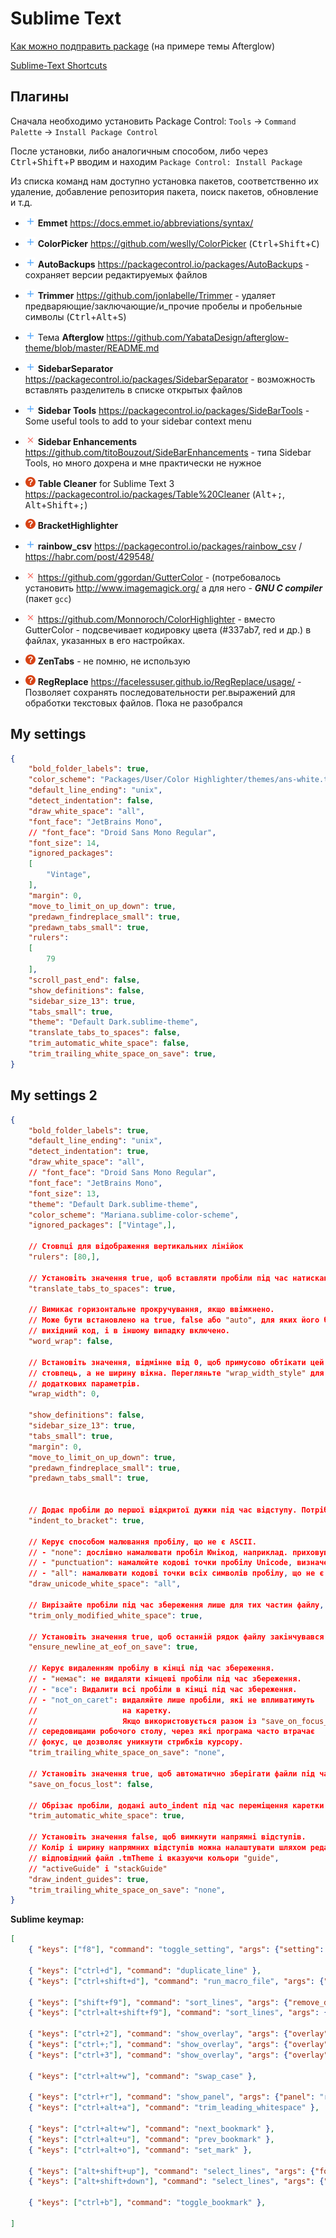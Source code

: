 # Sublime Text

[Как можно подправить package](edit_package) (на примере темы Afterglow)

[Sublime-Text Shortcuts](https://shortcutworld.com/Sublime-Text/linux/Sublime-Text_Shortcuts)

## Плагины

Сначала необходимо установить Package Control: `Tools` -> `Command Palette` -> `Install Package Control` 

После установки, либо аналогичным способом, либо через <kbd>Ctrl</kbd>+<kbd>Shift</kbd>+<kbd>P</kbd> вводим и находим `Package Control: Install Package`

Из списка команд нам доступно установка пакетов, соответственно их удаление, добавление репозитория пакета, поиск пакетов, обновление и т.д.

- ![v][v] **Emmet** <https://docs.emmet.io/abbreviations/syntax/>
- ![v][v] **ColorPicker** <https://github.com/weslly/ColorPicker> (<kbd>Ctrl</kbd>+<kbd>Shift</kbd>+<kbd>C</kbd>)
- ![v][v] **AutoBackups** <https://packagecontrol.io/packages/AutoBackups> - сохраняет версии редактируемых файлов
- ![v][v] **Trimmer** <https://github.com/jonlabelle/Trimmer> - удаляет предваряющие/заключающие/и_прочие пробелы и пробельные символы (<kbd>Ctrl</kbd>+<kbd>Alt</kbd>+<kbd>S</kbd>)
- ![v][v] Тема **Afterglow** <https://github.com/YabataDesign/afterglow-theme/blob/master/README.md>
- ![v][v] **SidebarSeparator** <https://packagecontrol.io/packages/SidebarSeparator> - возможность вставлять разделитель в списке открытых файлов 
- ![v][v] **Sidebar Tools** <https://packagecontrol.io/packages/SideBarTools> - Some useful tools to add to your sidebar context menu
- ![x][c] **Sidebar Enhancements** https://github.com/titoBouzout/SideBarEnhancements - типа Sidebar Tools, но много дохрена и мне практически не нужное
- ![?][q] **Table Cleaner** for Sublime Text 3 <https://packagecontrol.io/packages/Table%20Cleaner> (<kbd>Alt</kbd>+<kbd>;</kbd>, <kbd>Alt</kbd>+<kbd>Shift</kbd>+<kbd>;</kbd>)
- ![?][q] **BracketHighlighter**
- ![v][v] **rainbow_csv** <https://packagecontrol.io/packages/rainbow_csv> / <https://habr.com/post/429548/>

- ![x][c] https://github.com/ggordan/GutterColor - (потребовалось установить http://www.imagemagick.org/ а для него - **_GNU C compiler_** (пакет `gcc`)
- ![x][c] https://github.com/Monnoroch/ColorHighlighter - вместо GutterColor - подсвечивает кодировку цвета (#337ab7, red и др.) в файлах, указанных в его настройках.
- ![?][q] **ZenTabs** - не помню, не использую  
- ![?][q] **RegReplace** <https://facelessuser.github.io/RegReplace/usage/> - Позволяет сохранять последовательности рег.выражений для обработки текстовых файлов. <span style="r">Пока не разобрался</span>  

[v]: /i/pl.png
[q]: /i/qu.png
[c]: /i/rm.png

## My settings

```json
{
	"bold_folder_labels": true,
	"color_scheme": "Packages/User/Color Highlighter/themes/ans-white.tmTheme",
	"default_line_ending": "unix",
	"detect_indentation": false,
	"draw_white_space": "all",
	"font_face": "JetBrains Mono",
	// "font_face": "Droid Sans Mono Regular",
	"font_size": 14,
	"ignored_packages":
	[
		"Vintage",
	],
	"margin": 0,
	"move_to_limit_on_up_down": true,
	"predawn_findreplace_small": true,
	"predawn_tabs_small": true,
	"rulers":
	[
		79
	],
	"scroll_past_end": false,
	"show_definitions": false,
	"sidebar_size_13": true,
	"tabs_small": true,
	"theme": "Default Dark.sublime-theme",
	"translate_tabs_to_spaces": false,
	"trim_automatic_white_space": false,
	"trim_trailing_white_space_on_save": true,
}
```

## My settings 2

```json
{
    "bold_folder_labels": true,
    "default_line_ending": "unix",
    "detect_indentation": true,
    "draw_white_space": "all",
    // "font_face": "Droid Sans Mono Regular",
    "font_face": "JetBrains Mono",
    "font_size": 13,
    "theme": "Default Dark.sublime-theme",
    "color_scheme": "Mariana.sublime-color-scheme",
    "ignored_packages": ["Vintage",],

    // Стовпці для відображення вертикальних лінійок
    "rulers": [80,],

    // Установіть значення true, щоб вставляти пробіли під час натискання табуляції
    "translate_tabs_to_spaces": true,

    // Вимикає горизонтальне прокручування, якщо ввімкнено.
    // Може бути встановлено на true, false або "auto", для яких його буде вимкнено
    // вихідний код, і в іншому випадку включено.
    "word_wrap": false,

    // Встановіть значення, відмінне від 0, щоб примусово обтікати цей
    // стовпець, а не ширину вікна. Перегляньте "wrap_width_style" для
    // додаткових параметрів.
    "wrap_width": 0,

    "show_definitions": false,
    "sidebar_size_13": true,
    "tabs_small": true,
    "margin": 0,
    "move_to_limit_on_up_down": true,
    "predawn_findreplace_small": true,
    "predawn_tabs_small": true,


    // Додає пробіли до першої відкритої дужки під час відступу. Потрібно ввімкнути auto_indent.
    "indent_to_bracket": true,

    // Керує способом малювання пробілу, що не є ASCII.
    // - "none": дослівно намалювати пробіл Юнікод, наприклад. приховування пробілів нульової ширини.
    // - "punctuation": намалюйте кодові точки пробілу Unicode, визначеного як пунктуація. Це включає NBSP, але виключає ідеографічний простір CJK.
    // - "all": намалювати кодові точки всіх символів пробілу, що не є ASCII.
    "draw_unicode_white_space": "all",

    // Вирізайте пробіли під час збереження лише для тих частин файлу, які ви змінили. Якщо в інших частинах файлу є пробіли в кінці, вони залишаються окремо.
    "trim_only_modified_white_space": true,

    // Установіть значення true, щоб останній рядок файлу закінчувався символом нового рядка під час збереження
    "ensure_newline_at_eof_on_save": true,

    // Керує видаленням пробілу в кінці під час збереження.
    // - "немає": не видаляти кінцеві пробіли під час збереження.
    // - "все": Видалити всі пробіли в кінці під час збереження.
    // - "not_on_caret": видаляйте лише пробіли, які не впливатимуть
    //                   на каретку.
    //                   Якщо використовується разом із "save_on_focus_lost" і певними
    // середовищами робочого столу, через які програма часто втрачає
    // фокус, це дозволяє уникнути стрибків курсору.
    "trim_trailing_white_space_on_save": "none",

    // Установіть значення true, щоб автоматично зберігати файли під час переходу до іншого файлу чи програми
    "save_on_focus_lost": false,

    // Обрізає пробіли, додані auto_indent під час переміщення каретки з рядка.
    "trim_automatic_white_space": true,

    // Установіть значення false, щоб вимкнути напрямні відступів.
    // Колір і ширину напрямних відступів можна налаштувати шляхом редагування
    // відповідний файл .tmTheme і вказуючи кольори "guide",
    // "activeGuide" і "stackGuide"
    "draw_indent_guides": true,
    "trim_trailing_white_space_on_save": "none",
}
```

**Sublime keymap:**

```json
[
	{ "keys": ["f8"], "command": "toggle_setting", "args": {"setting": "word_wrap"}},

	{ "keys": ["ctrl+d"], "command": "duplicate_line" },
	{ "keys": ["ctrl+shift+d"], "command": "run_macro_file", "args": {"file": "res://Packages/Default/Delete Line.sublime-macro"} },

	{ "keys": ["shift+f9"], "command": "sort_lines", "args": {"remove_duplicates": true} },
	{ "keys": ["ctrl+alt+shift+f9"], "command": "sort_lines", "args": {"reverse": true} },

	{ "keys": ["ctrl+2"], "command": "show_overlay", "args": {"overlay": "goto", "text": "@"} },
	{ "keys": ["ctrl+;"], "command": "show_overlay", "args": {"overlay": "goto", "text": ":"} },
	{ "keys": ["ctrl+3"], "command": "show_overlay", "args": {"overlay": "goto", "text": "#"} },

	{ "keys": ["ctrl+alt+w"], "command": "swap_case" },

	{ "keys": ["ctrl+r"], "command": "show_panel", "args": {"panel": "replace", "reverse": false} },
	{ "keys": ["ctrl+alt+a"], "command": "trim_leading_whitespace" },

	{ "keys": ["ctrl+alt+w"], "command": "next_bookmark" },
	{ "keys": ["ctrl+alt+u"], "command": "prev_bookmark" },
	{ "keys": ["ctrl+alt+o"], "command": "set_mark" },

	{ "keys": ["alt+shift+up"], "command": "select_lines", "args": {"forward": false} },
	{ "keys": ["alt+shift+down"], "command": "select_lines", "args": {"forward": true} },

	{ "keys": ["ctrl+b"], "command": "toggle_bookmark" },

]
```
